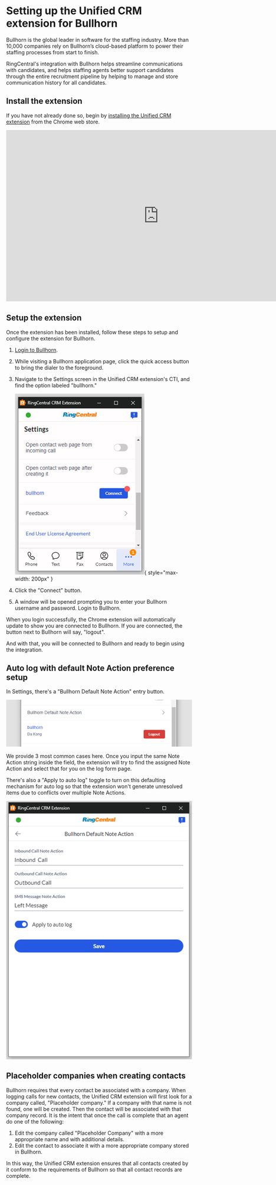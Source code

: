 # Setting up the Unified CRM extension for Bullhorn

Bullhorn is the global leader in software for the staffing industry. More than 10,000 companies rely on Bullhorn’s cloud-based platform to power their staffing processes from start to finish. 

RingCentral's integration with Bullhorn helps streamline communications with candidates, and helps staffing agents better support candidates through the entire recruitment pipeline by helping to manage and store communication history for all candidates. 

## Install the extension

If you have not already done so, begin by [installing the Unified CRM extension](../getting-started.md) from the Chrome web store. 

<iframe width="825" height="464" src="https://www.youtube.com/embed/afbdQD0y4Yo?si=UKcBw2BP4pj2adNc" title="Unified CRM extension for Bullhorn - quick start" frameborder="0" allow="accelerometer; autoplay; clipboard-write; encrypted-media; gyroscope; picture-in-picture; web-share" allowfullscreen></iframe>

## Setup the extension

Once the extension has been installed, follow these steps to setup and configure the extension for Bullhorn. 

1. [Login to Bullhorn](https://www.bullhornstaffing.com/).

2. While visiting a Bullhorn application page, click the quick access button to bring the dialer to the foreground. 

3. Navigate to the Settings screen in the Unified CRM extension's CTI, and find the option labeled "bullhorn."

    ![Connect to Bullhorn](../img/bullhorn-connect.png){ style="max-width: 200px" }

4. Click the "Connect" button. 

5. A window will be opened prompting you to enter your Bullhorn username and password. Login to Bullhorn. 

When you login successfully, the Chrome extension will automatically update to show you are connected to Bullhorn. If you are connected, the button next to Bullhorn will say, "logout".

And with that, you will be connected to Bullhorn and ready to begin using the integration. 

## Auto log with default Note Action preference setup

In Settings, there's a "Bullhorn Default Note Action" entry button.

![Bullhorn default Note Action](../img/bullhorn-default-note-action-entry.png)

We provide 3 most common cases here. Once you input the same Note Action string inside the field, the extension will try to find the assigned Note Action and select that for you on the log form page.

There's also a "Apply to auto log" toggle to turn on this defaulting mechanism for auto log so that the extension won't generate unresolved items due to conflicts over multiple Note Actions. 

![Bullhorn default Note Action page](../img/bullhorn-default-note-action-page.png)

## Placeholder companies when creating contacts

Bullhorn requires that every contact be associated with a company. When logging calls for new contacts, the Unified CRM extension will first look for a company called, "Placeholder company." If a company with that name is not found, one will be created. Then the contact will be associated with that company record. It is the intent that once the call is complete that an agent do one of the following:

1. Edit the company called "Placeholder Company" with a more appropriate name and with additional details.
2. Edit the contact to associate it with a more appropriate company stored in Bullhorn. 

In this way, the Unified CRM extension ensures that all contacts created by it conform to the requirements of Bullhorn so that all contact records are complete. 
